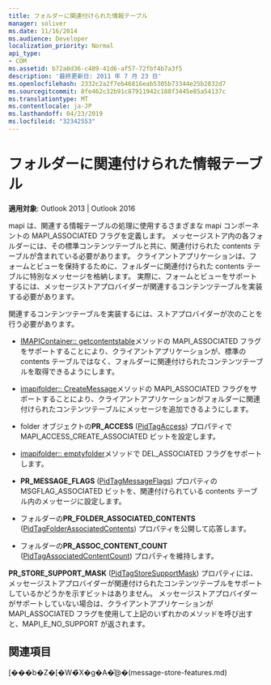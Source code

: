 ```yaml
---
title: フォルダーに関連付けられた情報テーブル
manager: soliver
ms.date: 11/16/2014
ms.audience: Developer
localization_priority: Normal
api_type:
- COM
ms.assetid: b72a0d36-c489-41d6-af57-72fbf4b7a3f5
description: '最終更新日: 2011 年 7 月 23 日'
ms.openlocfilehash: 2332c2a2f7eb46816eab5305b73344e25b2832d7
ms.sourcegitcommit: 8fe462c32b91c87911942c188f3445e85a54137c
ms.translationtype: MT
ms.contentlocale: ja-JP
ms.lasthandoff: 04/23/2019
ms.locfileid: "32342553"
---
```

# <a name="folder-associated-information-tables"></a>フォルダーに関連付けられた情報テーブル

  
  
**適用対象**: Outlook 2013 | Outlook 2016 
  
mapi は、関連する情報テーブルの処理に使用するさまざまな mapi コンポーネントの MAPI_ASSOCIATED フラグを定義します。 メッセージストア内の各フォルダーには、その標準コンテンツテーブルと共に、関連付けられた contents テーブルが含まれている必要があります。 クライアントアプリケーションは、フォームとビューを保持するために、フォルダーに関連付けられた contents テーブルに特別なメッセージを格納します。 実際に、フォームとビューをサポートするには、メッセージストアプロバイダーが関連するコンテンツテーブルを実装する必要があります。
  
関連するコンテンツテーブルを実装するには、ストアプロバイダーが次のことを行う必要があります。
  
- [IMAPIContainer:: getcontentstable](imapicontainer-getcontentstable.md)メソッドの MAPI_ASSOCIATED フラグをサポートすることにより、クライアントアプリケーションが、標準の contents テーブルではなく、フォルダーに関連付けられたコンテンツテーブルを取得できるようにします。 
    
- [imapifolder:: CreateMessage](imapifolder-createmessage.md)メソッドの MAPI_ASSOCIATED フラグをサポートすることにより、クライアントアプリケーションがフォルダーに関連付けられたコンテンツテーブルにメッセージを追加できるようにします。 
    
- folder オブジェクトの**PR_ACCESS** ([PidTagAccess](pidtagaccess-canonical-property.md)) プロパティで MAPI_ACCESS_CREATE_ASSOCIATED ビットを設定します。
    
- [imapifolder:: emptyfolder](imapifolder-emptyfolder.md)メソッドで DEL_ASSOCIATED フラグをサポートします。 
    
- **PR_MESSAGE_FLAGS** ([PidTagMessageFlags](pidtagmessageflags-canonical-property.md)) プロパティの MSGFLAG_ASSOCIATED ビットを、関連付けられている contents テーブル内のメッセージに設定します。
    
- フォルダーの**PR_FOLDER_ASSOCIATED_CONTENTS** ([PidTagFolderAssociatedContents](pidtagfolderassociatedcontents-canonical-property.md)) プロパティを公開して応答します。
    
- フォルダーの**PR_ASSOC_CONTENT_COUNT** ([PidTagAssociatedContentCount](pidtagassociatedcontentcount-canonical-property.md)) プロパティを維持します。
    
**PR_STORE_SUPPORT_MASK** ([PidTagStoreSupportMask](pidtagstoresupportmask-canonical-property.md)) プロパティには、メッセージストアプロバイダーが関連付けられたコンテンツテーブルをサポートしているかどうかを示すビットはありません。 メッセージストアプロバイダーがサポートしていない場合は、クライアントアプリケーションが MAPI_ASSOCIATED フラグを使用して上記のいずれかのメソッドを呼び出すと、MAPI_E_NO_SUPPORT が返されます。
  
## <a name="see-also"></a>関連項目



[���b�Z�[�W�̃X�g�A�̋@�[](message-store-features.md)(message-store-features.md)

